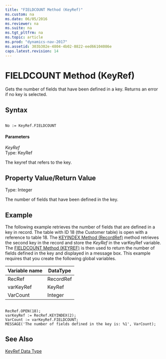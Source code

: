 ```yaml
---
title: "FIELDCOUNT Method (KeyRef)"
ms.custom: na
ms.date: 06/05/2016
ms.reviewer: na
ms.suite: na
ms.tgt_pltfrm: na
ms.topic: article
ms.prod: "dynamics-nav-2017"
ms.assetid: 303b302e-4804-4b02-8822-eed66104086e
caps.latest.revision: 14
---
```

# FIELDCOUNT Method (KeyRef)
Gets the number of fields that have been defined in a key. Returns an error if no key is selected.  
  
## Syntax  
  
```  
  
No := KeyRef.FIELDCOUNT  
```  
  
#### Parameters  
 *KeyRef*  
 Type: KeyRef  
  
 The keyref that refers to the key.  
  
## Property Value/Return Value  
 Type: Integer  
  
 The number of fields that have been defined in the key.  
  
## Example  
 The following example retrieves the number of fields that are defined in a key in record. The table with ID 18 \(the Customer table\) is open with a reference to table 18. The [KEYINDEX Method \(RecordRef\)](devenv-KEYINDEX-Method-RecordRef.md) method retrieves the second key in the record and store the *KeyRef* in the varKeyRef variable. The [FIELDCOUNT Method \(KEYREF\)](devenv-FIELDCOUNT-Method-KeyRef.md) is then used to return the number of fields defined in the key and displayed in a message box. This example requires that you create the following global variables.  
  
|Variable name|DataType|  
|-------------------|--------------|  
|RecRef|RecordRef|  
|varKeyRef|KeyRef|  
|VarCount|Integer|  
  
```  
  
RecRef.OPEN(18);  
varKeyRef := RecRef.KEYINDEX(2);  
VarCount := varKeyRef.FIELDCOUNT;  
MESSAGE('The number of fields defined in the key is: %1', VarCount);  
```  
  
## See Also  
 [KeyRef Data Type](KeyRef-Data-Type.md)
